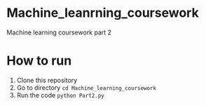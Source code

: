 # Machine_leanrning_coursework
Machine learning coursework part 2

# How to run
1. Clone this repository
2. Go to directory `cd Machine_learning_coursework`
3. Run the code `python Part2.py`
